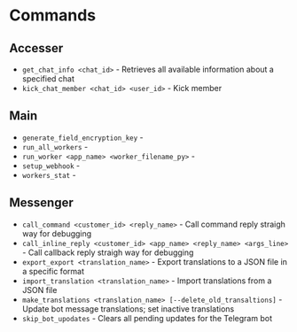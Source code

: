 
# Commands

## Accesser
- `get_chat_info <chat_id>` - Retrieves all available information about a specified chat
- `kick_chat_member <chat_id> <user_id>` - Kick member

## Main
- `generate_field_encryption_key` - 
- `run_all_workers` -
- `run_worker <app_name> <worker_filename_py>` - 
- `setup_webhook` - 
- `workers_stat` -

## Messenger
- `call_command <customer_id> <reply_name>` - Call command reply straigh way for debugging
- `call_inline_reply <customer_id> <app_name> <reply_name> <args_line>` - Call callback reply straigh way for debugging
- `export_export <translation_name>` - Export translations to a JSON file in a specific format
- `import_translation <translation_name>` - Import translations from a JSON file
- `make_translations <translation_name> [--delete_old_transaltions]` - Update bot message translations; set inactive translations
- `skip_bot_upodates` - Clears all pending updates for the Telegram bot
